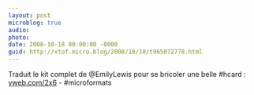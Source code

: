 ```yaml
---
layout: post
microblog: true
audio: 
photo: 
date: 2008-10-18 00:00:00 -0000
guid: http://xtof.micro.blog/2008/10/18/t965072778.html
---
```

Traduit le kit complet de @EmilyLewis pour se bricoler une belle #hcard : [yweb.com/2x6](http://yweb.com/2x6) - #microformats
